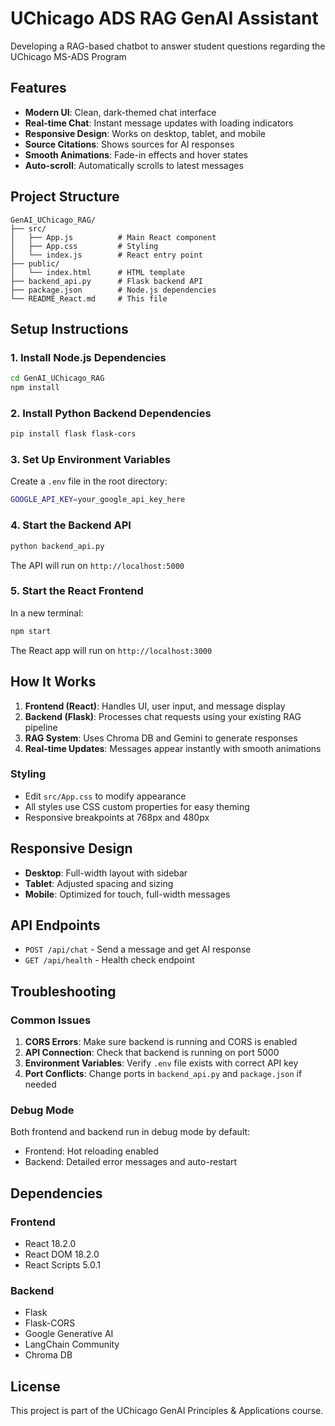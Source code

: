 # UChicago ADS RAG GenAI Assistant 
Developing a RAG-based chatbot to answer student questions regarding the UChicago MS-ADS Program

## Features

- **Modern UI**: Clean, dark-themed chat interface
- **Real-time Chat**: Instant message updates with loading indicators
- **Responsive Design**: Works on desktop, tablet, and mobile
- **Source Citations**: Shows sources for AI responses
- **Smooth Animations**: Fade-in effects and hover states
- **Auto-scroll**: Automatically scrolls to latest messages

## Project Structure

```
GenAI_UChicago_RAG/
├── src/
│   ├── App.js          # Main React component
│   ├── App.css         # Styling
│   └── index.js        # React entry point
├── public/
│   └── index.html      # HTML template
├── backend_api.py      # Flask backend API
├── package.json        # Node.js dependencies
└── README_React.md     # This file
```

## Setup Instructions

### 1. Install Node.js Dependencies

```bash
cd GenAI_UChicago_RAG
npm install
```

### 2. Install Python Backend Dependencies

```bash
pip install flask flask-cors
```

### 3. Set Up Environment Variables

Create a `.env` file in the root directory:
```bash
GOOGLE_API_KEY=your_google_api_key_here
```

### 4. Start the Backend API

```bash
python backend_api.py
```

The API will run on `http://localhost:5000`

### 5. Start the React Frontend

In a new terminal:
```bash
npm start
```

The React app will run on `http://localhost:3000`

## How It Works

1. **Frontend (React)**: Handles UI, user input, and message display
2. **Backend (Flask)**: Processes chat requests using your existing RAG pipeline
3. **RAG System**: Uses Chroma DB and Gemini to generate responses
4. **Real-time Updates**: Messages appear instantly with smooth animations

### Styling
- Edit `src/App.css` to modify appearance
- All styles use CSS custom properties for easy theming
- Responsive breakpoints at 768px and 480px

## Responsive Design

- **Desktop**: Full-width layout with sidebar
- **Tablet**: Adjusted spacing and sizing
- **Mobile**: Optimized for touch, full-width messages

## API Endpoints

- `POST /api/chat` - Send a message and get AI response
- `GET /api/health` - Health check endpoint

## Troubleshooting

### Common Issues

1. **CORS Errors**: Make sure backend is running and CORS is enabled
2. **API Connection**: Check that backend is running on port 5000
3. **Environment Variables**: Verify `.env` file exists with correct API key
4. **Port Conflicts**: Change ports in `backend_api.py` and `package.json` if needed

### Debug Mode

Both frontend and backend run in debug mode by default:
- Frontend: Hot reloading enabled
- Backend: Detailed error messages and auto-restart

## Dependencies

### Frontend
- React 18.2.0
- React DOM 18.2.0
- React Scripts 5.0.1

### Backend
- Flask
- Flask-CORS
- Google Generative AI
- LangChain Community
- Chroma DB

## License

This project is part of the UChicago GenAI Principles & Applications course. 
